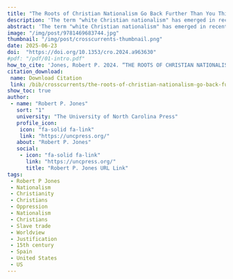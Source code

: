 ```yaml
---
title: "The Roots of Christian Nationalism Go Back Further Than You Think"
description: 'The term "white Christian nationalism" has emerged in recent years to describe a worldview that has become central to the contemporary Republican Party. This ideology has deep roots in the Doctrine of Discovery, a series of papal bulls from the fifteenth century that claimed European civilization and Christianity were superior to all other cultures.'
abstract: 'The term "white Christian nationalism" has emerged in recent years to describe a worldview that has become central to the contemporary Republican Party. This ideology has deep roots in the Doctrine of Discovery, a series of papal bulls from the fifteenth century that claimed European civilization and Christianity were superior to all other cultures. This doctrine provided the moral and religious justification for European colonial conquest and the African slave trade. The contemporary white Christian nationalist movement is a continuation of this cultural stream that has run through America since the arrival of Europeans five centuries ago. To move forward, white Christians must confront their role in benefiting from this legacy of oppression and work towards repairing the damage done.'
image: "/img/post/9781469683744.jpg"
thumbnail: "/img/post/crosscurrents-thumbnail.png"
date: 2025-06-23
doi:  "https://doi.org/10.1353/cro.2024.a963630"
#pdf: "/pdf/01-intro.pdf"
how_to_cite: 'Jones, Robert P. 2024. “THE ROOTS OF CHRISTIAN NATIONALISM CO BACK FURTHER THAN YOU THINK.” Cross Currents 74 (4): 409–15.'
citation_download: 
 name: Download Citation
 link: /bib/crosscurrents/the-roots-of-christian-nationalism-go-back-further-than-you-think.bib
show_toc: true
author: 
 - name: "Robert P. Jones"
   sort: "1"
   university: "The University of North Carolina Press"
   profile_icon: 
    icon: "fa-solid fa-link"
    link: "https://uncpress.org/"
   about: "Robert P. Jones"
   social:
    - icon: "fa-solid fa-link"
      link: "https://uncpress.org/"
      title: "Robert P. Jones URL Link"
tags: 
 - Robert P Jones 
 - Nationalism
 - Christianity
 - Christians
 - Oppression
 - Nationalism
 - Christians
 - Slave trade
 - Worldview
 - Justification
 - 15th century
 - Spain
 - United States
 - US
---
```

